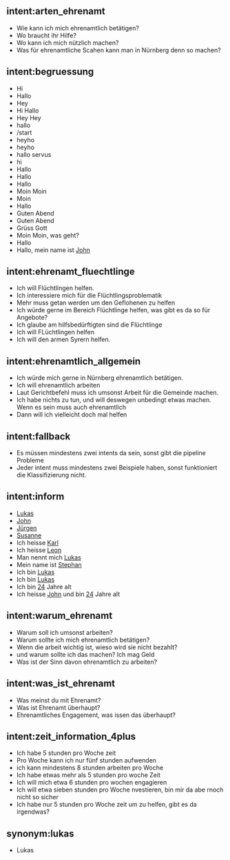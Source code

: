 ## intent:arten_ehrenamt
- Wie kann ich mich ehrenamtlich betätigen?
- Wo braucht ihr Hilfe?
- Wo kann ich mich nützlich machen?
- Was für ehrenamtliche Scahen kann man in Nürnberg denn so machen?

## intent:begruessung
- Hi
- Hallo
- Hey
- Hi Hallo
- Hey Hey
- hallo
- /start
- heyho
- heyho
- hallo servus
- hi
- Hallo
- Hallo
- Hallo
- Moin Moin
- Moin
- Hallo
- Guten Abend
- Guten Abend
- Grüss Gott
- Moin Moin, was geht?
- Hallo
- Hallo, mein name ist [John](name:john)

## intent:ehrenamt_fluechtlinge
- Ich will Flüchtlingen helfen.
- Ich interessiere mich für die Flüchtlingsproblematik
- Mehr muss getan werden um den Geflohenen zu helfen
- Ich würde gerne im Bereich Flüchtlinge helfen, was gibt es da so für Angebote?
- Ich glaube am hilfsbedürftigten sind die Flüchtlinge
- Ich will FLüchtlingen helfen
- Ich will den armen Syrern helfen.

## intent:ehrenamtlich_allgemein
- Ich würde mich gerne in Nürnberg ehrenamtlich betätigen.
- Ich will ehrenamtlich arbeiten
- Laut Gerichtbefehl muss ich umsonst Arbeit für die Gemeinde machen.
- Ich habe nichts zu tun, und will deswegen unbedingt etwas machen. Wenn es sein muss auch ehrenamtlich
- Dann will ich vielleicht doch mal helfen

## intent:fallback
- Es müssen mindestens zwei intents da sein, sonst gibt die pipeline Probleme
- Jeder intent muss mindestens zwei Beispiele haben, sonst funktioniert die Klassifizierung nicht.

## intent:inform
- [Lukas](name)
- [John](name)
- [Jürgen](name)
- [Susanne](name)
- Ich heisse [Karl](name)
- Ich heisse [Leon](name)
- Man nennt mich [Lukas](name)
- Mein name ist [Stephan](name)
- Ich bin [Lukas](name:lukas)
- Ich bin [Lukas](name:lukas)
- Ich bin [24](age) Jahre alt
- Ich heisse [John](name) und bin [24](age) Jahre alt

## intent:warum_ehrenamt
- Warum soll ich umsonst arbeiten?
- Warum sollte ich mich ehrenamtlich betätigen?
- Wenn die arbeit wichtig ist, wieso wird sie nicht bezahlt?
- und warum sollte ich das machen? Ich mag Geld
- Was ist der Sinn davon ehrenamtlich zu arbeiten?

## intent:was_ist_ehrenamt
- Was meinst du mit Ehrenamt?
- Was ist Ehrenamt überhaupt?
- Ehrenamtliches Engagement, was issen das überhaupt?

## intent:zeit_information_4plus
- Ich habe 5 stunden pro Woche zeit
- Pro Woche kann ich nur fünf stunden aufwenden
- ich kann mindestens 8 stunden arbeiten pro Woche
- Ich habe etwas mehr als 5 stunden pro woche Zeit
- Ich will mich etwa 6 stunden pro wochen engagieren
- Ich will etwa sieben stunden pro Woche nvestieren, bin mir da abe rnoch nicht so sicher
- Ich habe nur 5 stunden pro Woche zeit um zu helfen, gibt es da irgendwas?

## synonym:lukas
- Lukas
